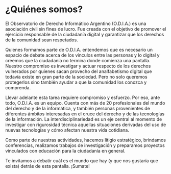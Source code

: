 # ¿Quiénes somos?

El Observatorio de Derecho Informático Argentino (O.D.I.A.) es una asociación civil sin fines de lucro. Fue creada con el objetivo de promover el ejercicio responsable de la ciudadanía digital y garantizar que los derechos de la comunidad sean respetados.

Quienes formamos parte de O.D.I.A. entendemos que es necesario un espacio de debate acerca de los vínculos entre las personas y lo digital y creemos que la ciudadanía no termina donde comienza una pantalla. Nuestro compromiso es investigar y actuar respecto de los derechos vulnerados por quienes sacan provecho del analfabetismo digital que todavía existe en gran parte de la sociedad. Pero no solo queremos protegerlos sino también ayudar a que la comunidad los conozca y comprenda.

Llevar adelante esta tarea requiere compromiso y esfuerzo. Por eso, ante todo, O.D.I.A. es un equipo. Cuenta con más de 20 profesionales del mundo del derecho y de la informática, y también personas provenientes de diferentes ámbitos interesadas en el cruce del derecho y de las tecnologías de la información. La interdisciplinariedad es un eje central al momento de investigar con rigurosidad técnica aquellas situaciones derivadas del uso de nuevas tecnologías y cómo afectan nuestra vida cotidiana.

Como parte de nuestras actividades, hacemos litigio estratégico, brindamos conferencias, realizamos trabajos de investigación y preparamos proyectos vinculados con educación para la ciudadanía en general.

Te invitamos a debatir cuál es el mundo que hay (y que nos gustaría que exista) detrás de esta pantalla. ¡Sumate!
